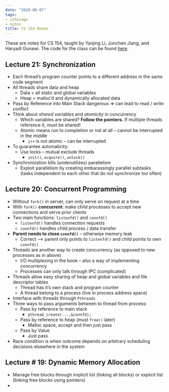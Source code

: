 ```yaml
---
date: "2020-06-07"
tags:
- uchicago
- notes
title: CS 154 Notes
---
```


These are notes for CS 154, taught by Yanjing Li, Junchen Jiang, and Haryadi Gunawi. The code for the class can be found <a href = "https://github.com/deblnia/CS154" target = "_blank">here</a>.

## Lecture 21: Synchronization 

- Each thread’s program counter points to a different address in the same code segment 
- All threads share data and heap 
  - Data = all static and global variables 
  - Heap = malloc’d and dynamically allocated data 
- Pass by Reference into Main Stack dangerous => can lead to read / write conflict 
- Think about _shared variables_ and _atomicity_ in concurrency 
  - Which variables are shared? **Follow the pointers.** If multiple threads reference it, must be shared! 
  - Atomic means run to completion or not at all – cannot be interrupted in the middle 
    - `i++` is not atomic – can be interrupted 
- To guarantee automaticity: 
  - Use locks – mutual exclude threads 
    - `init()`, `acquire()`, `unlock()` 
- Synchronization kills (underutilizes) parallelism
  - Exploit parallelism by creating embarassingly parallel subtasks (tasks independent to each other that do not synchronize too often) 

## Lecture 20: Concurrent Programming 

- Without `fork()` in server, can only serve on request at a time 
- With `fork()` **concurrent**: make child processes to accept new connections and serve prior clients 
- Two main functions: `listenfd()` and `connfd()` 
  - `listenfd()` handles connection requests 
  - `connfd()` handles child process / data transfer 
- **Parent needs to close `connfd()`** – otherwise memory leak 
  - Correct –> parent only points to `listenfd()` and child points to own `connfd()` 
- Threads are another way to create concurrency (as opposed to new processes as in above)
  - I/O multiplexing in the book – also a way of implementing concurrency 
  - Processes can only talk through IPC (complicated)
- Threads allow easy sharing of heap and global variables and file descriptor tables 
  - Thread has it’s own stack and program counter 
  - A thread belong to a process  (live in process address space)
- Interface with threads through `Pthreads` 
- Three ways to pass arguments between to thread from process: 
  - Pass by reference to main stack
    -  `pthread_create(...,&connfd);`
  - Pass by reference to heap (must `free()` later)
    - Malloc space, accept and then just pass 
  - Pass by Value
    - Just pass 
- Race condition is when outcome depends on arbitrary scheduling decisions elsewhere in the system 

## Lecture # 19: Dynamic Memory Allocation 

- Manage free blocks through implicit list (linking all blocks) or explicit list (linking free blocks using pointers)
- 
